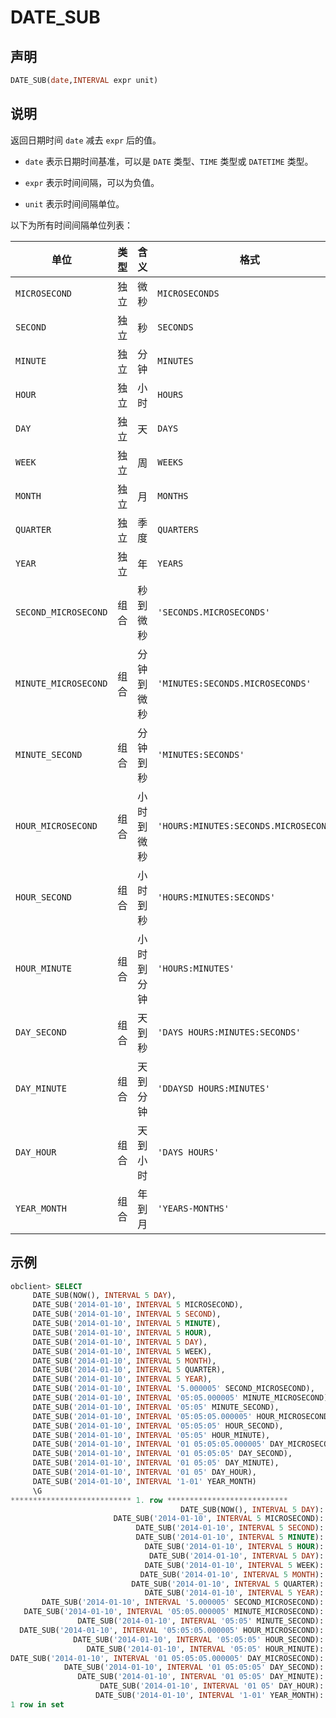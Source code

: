 # DATE_SUB

## 声明

```sql
DATE_SUB(date,INTERVAL expr unit)
```

## 说明

返回日期时间 `date` 减去 `expr` 后的值。

* `date` 表示日期时间基准，可以是 `DATE` 类型、`TIME` 类型或 `DATETIME` 类型。

* `expr` 表示时间间隔，可以为负值。

* `unit` 表示时间间隔单位。

以下为所有时间间隔单位列表：

|          单位          | 类型 |  含义   |                   格式                   |
|----------------------|----|-------|----------------------------------------|
| `MICROSECOND`        | 独立 | 微秒    | `MICROSECONDS`                         |
| `SECOND`             | 独立 | 秒     | `SECONDS`                              |
| `MINUTE`             | 独立 | 分钟    | `MINUTES`                              |
| `HOUR`               | 独立 | 小时    | `HOURS`                                |
| `DAY`                | 独立 | 天     | `DAYS`                                 |
| `WEEK`               | 独立 | 周     | `WEEKS`                                |
| `MONTH`              | 独立 | 月     | `MONTHS`                               |
| `QUARTER`            | 独立 | 季度    | `QUARTERS`                             |
| `YEAR`               | 独立 | 年     | `YEARS`                                |
| `SECOND_MICROSECOND` | 组合 | 秒到微秒  | `'SECONDS.MICROSECONDS'`               |
| `MINUTE_MICROSECOND` | 组合 | 分钟到微秒 | `'MINUTES:SECONDS.MICROSECONDS'`       |
| `MINUTE_SECOND`      | 组合 | 分钟到秒  | `'MINUTES:SECONDS'`                    |
| `HOUR_MICROSECOND`   | 组合 | 小时到微秒 | `'HOURS:MINUTES:SECONDS.MICROSECONDS'` |
| `HOUR_SECOND`        | 组合 | 小时到秒  | `'HOURS:MINUTES:SECONDS'`              |
| `HOUR_MINUTE`        | 组合 | 小时到分钟 | `'HOURS:MINUTES'`                      |
| `DAY_SECOND`         | 组合 | 天到秒   | `'DAYS HOURS:MINUTES:SECONDS'`         |
| `DAY_MINUTE`         | 组合 | 天到分钟  | `'DDAYSD HOURS:MINUTES'`               |
| `DAY_HOUR`           | 组合 | 天到小时  | `'DAYS HOURS'`                         |
| `YEAR_MONTH`         | 组合 | 年到月   | `'YEARS-MONTHS'`                       |

## 示例

```sql
obclient> SELECT
     DATE_SUB(NOW(), INTERVAL 5 DAY),
     DATE_SUB('2014-01-10', INTERVAL 5 MICROSECOND),
     DATE_SUB('2014-01-10', INTERVAL 5 SECOND),
     DATE_SUB('2014-01-10', INTERVAL 5 MINUTE),
     DATE_SUB('2014-01-10', INTERVAL 5 HOUR),
     DATE_SUB('2014-01-10', INTERVAL 5 DAY),
     DATE_SUB('2014-01-10', INTERVAL 5 WEEK),
     DATE_SUB('2014-01-10', INTERVAL 5 MONTH),
     DATE_SUB('2014-01-10', INTERVAL 5 QUARTER),
     DATE_SUB('2014-01-10', INTERVAL 5 YEAR),
     DATE_SUB('2014-01-10', INTERVAL '5.000005' SECOND_MICROSECOND),
     DATE_SUB('2014-01-10', INTERVAL '05:05.000005' MINUTE_MICROSECOND),
     DATE_SUB('2014-01-10', INTERVAL '05:05' MINUTE_SECOND),
     DATE_SUB('2014-01-10', INTERVAL '05:05:05.000005' HOUR_MICROSECOND),
     DATE_SUB('2014-01-10', INTERVAL '05:05:05' HOUR_SECOND),
     DATE_SUB('2014-01-10', INTERVAL '05:05' HOUR_MINUTE),
     DATE_SUB('2014-01-10', INTERVAL '01 05:05:05.000005' DAY_MICROSECOND),
     DATE_SUB('2014-01-10', INTERVAL '01 05:05:05' DAY_SECOND),
     DATE_SUB('2014-01-10', INTERVAL '01 05:05' DAY_MINUTE),
     DATE_SUB('2014-01-10', INTERVAL '01 05' DAY_HOUR),
     DATE_SUB('2014-01-10', INTERVAL '1-01' YEAR_MONTH)
     \G
*************************** 1. row ***************************
                                      DATE_SUB(NOW(), INTERVAL 5 DAY): 2021-08-18 14:56:32
                       DATE_SUB('2014-01-10', INTERVAL 5 MICROSECOND): 2014-01-09 23:59:59.999995
                            DATE_SUB('2014-01-10', INTERVAL 5 SECOND): 2014-01-09 23:59:55
                            DATE_SUB('2014-01-10', INTERVAL 5 MINUTE): 2014-01-09 23:55:00
                              DATE_SUB('2014-01-10', INTERVAL 5 HOUR): 2014-01-09 19:00:00
                               DATE_SUB('2014-01-10', INTERVAL 5 DAY): 2014-01-05
                              DATE_SUB('2014-01-10', INTERVAL 5 WEEK): 2013-12-06
                             DATE_SUB('2014-01-10', INTERVAL 5 MONTH): 2013-08-10
                           DATE_SUB('2014-01-10', INTERVAL 5 QUARTER): 2012-10-10
                              DATE_SUB('2014-01-10', INTERVAL 5 YEAR): 2009-01-10
       DATE_SUB('2014-01-10', INTERVAL '5.000005' SECOND_MICROSECOND): 2014-01-09 23:59:54.999995
   DATE_SUB('2014-01-10', INTERVAL '05:05.000005' MINUTE_MICROSECOND): 2014-01-09 23:54:54.999995
               DATE_SUB('2014-01-10', INTERVAL '05:05' MINUTE_SECOND): 2014-01-09 23:54:55
  DATE_SUB('2014-01-10', INTERVAL '05:05:05.000005' HOUR_MICROSECOND): 2014-01-09 18:54:54.999995
              DATE_SUB('2014-01-10', INTERVAL '05:05:05' HOUR_SECOND): 2014-01-09 18:54:55
                 DATE_SUB('2014-01-10', INTERVAL '05:05' HOUR_MINUTE): 2014-01-09 18:55:00
DATE_SUB('2014-01-10', INTERVAL '01 05:05:05.000005' DAY_MICROSECOND): 2014-01-08 18:54:54.999995
            DATE_SUB('2014-01-10', INTERVAL '01 05:05:05' DAY_SECOND): 2014-01-08 18:54:55
               DATE_SUB('2014-01-10', INTERVAL '01 05:05' DAY_MINUTE): 2014-01-08 18:55:00
                    DATE_SUB('2014-01-10', INTERVAL '01 05' DAY_HOUR): 2014-01-08 19:00:00
                   DATE_SUB('2014-01-10', INTERVAL '1-01' YEAR_MONTH): 2012-12-10
1 row in set 
```

